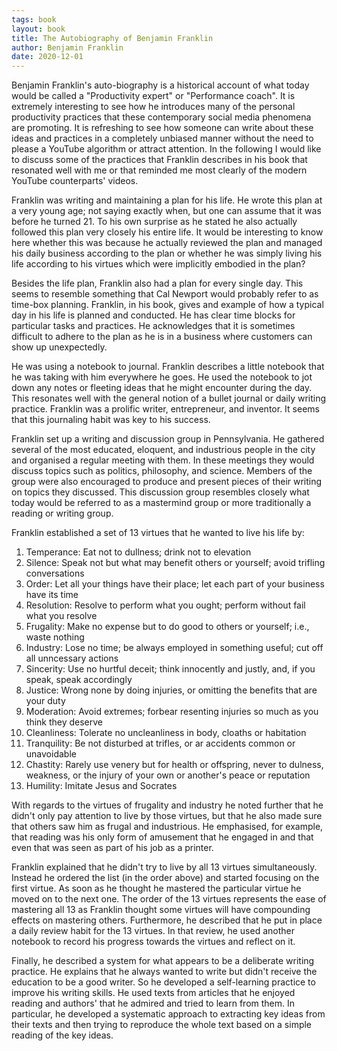 ```yaml
---
tags: book
layout: book
title: The Autobiography of Benjamin Franklin
author: Benjamin Franklin
date: 2020-12-01
---
```


Benjamin Franklin's auto-biography is a historical account of what today would be called a "Productivity expert" or "Performance coach". It is extremely interesting to see how he introduces many of the personal productivity practices that these contemporary social media phenomena are promoting. It is refreshing to see how someone can write about these ideas and practices in a completely unbiased manner without the need to please a YouTube algorithm or attract attention. In the following I would like to discuss some of the practices that Franklin describes in his book that resonated well with me or that reminded me most clearly of the modern YouTube counterparts' videos.

Franklin was writing and maintaining a plan for his life. He wrote this plan at a very young age; not saying exactly when, but one can assume that it was before he turned 21. To his own surprise as he stated he also actually followed this plan very closely his entire life. It would be interesting to know here whether this was because he actually reviewed the plan and managed his daily business according to the plan or whether he was simply living his life according to his virtues which were implicitly embodied in the plan?

Besides the life plan, Franklin also had a plan for every single day. This seems to resemble something that Cal Newport would probably refer to as time-box planning. Franklin, in his book, gives and example of how a typical day in his life is planned and conducted. He has clear time blocks for particular tasks and practices. He acknowledges that it is sometimes difficult to adhere to the plan as he is in a business where customers can show up unexpectedly.

He was using a notebook to journal. Franklin describes a little notebook that he was taking with him everywhere he goes. He used the notebook to jot down any notes or fleeting ideas that he might encounter during the day. This resonates well with the general notion of a bullet journal or daily writing practice. Franklin was a prolific writer, entrepreneur, and inventor. It seems that this journaling habit was key to his success.

Franklin set up a writing and discussion group in Pennsylvania. He gathered several of the most educated, eloquent, and industrious people in the city and organised a regular meeting with them. In these meetings they would discuss topics such as politics, philosophy, and science. Members of the group were also encouraged to produce and present pieces of their writing on topics they discussed. This discussion group resembles closely what today would be referred to as a mastermind group or more traditionally a reading or writing group.

Franklin established a set of 13 virtues that he wanted to live his life by:

  1. Temperance: Eat not to dullness; drink not to elevation
  2. Silence: Speak not but what may benefit others or yourself; avoid trifling conversations
  3. Order: Let all your things have their place; let each part of your business have its time
  4. Resolution: Resolve to perform what you ought; perform without fail what you resolve
  5. Frugality: Make no expense but to do good to others or yourself; i.e., waste nothing
  6. Industry: Lose no time; be always employed in something useful; cut off all unncessary actions
  7. Sincerity: Use no hurtful deceit; think innocently and justly, and, if you speak, speak accordingly
  8. Justice: Wrong none by doing injuries, or omitting the benefits that are your duty
  9.  Moderation: Avoid extremes; forbear resenting injuries so much as you think they deserve
  10. Cleanliness: Tolerate no uncleanliness in body, cloaths or habitation
  11. Tranquility: Be not disturbed at trifles, or ar accidents common or unavoidable
  12. Chastity: Rarely use venery but for health or offspring, never to dulness, weakness, or the injury of your own or another's peace or reputation
  13. Humility: Imitate Jesus and Socrates

With regards to the virtues of frugality and industry he noted further that he didn't only pay attention to live by those virtues, but that he also made sure that others saw him as frugal and industrious. He emphasised, for example, that reading was his only form of amusement that he engaged in and that even that was seen as part of his job as a printer.

Franklin explained that he didn't try to live by all 13 virtues simultaneously. Instead he ordered the list (in the order above) and started focusing on the first virtue. As soon as he thought he mastered the particular virtue he moved on to the next one. The order of the 13 virtues represents the ease of mastering all 13 as Franklin thought some virtues will have compounding effects on mastering others. Furthermore, he described that he put in place a daily review habit for the 13 virtues. In that review, he used another notebook to record his progress towards the virtues and reflect on it.

Finally, he described a system for what appears to be a deliberate writing practice. He explains that he always wanted to write but didn't receive the education to be a good writer. So he developed a self-learning practice to improve his writing skills. He used texts from articles that he enjoyed reading and authors' that he admired and tried to learn from them. In particular, he developed a systematic approach to extracting key ideas from their texts and then trying to reproduce the whole text based on a simple reading of the key ideas.